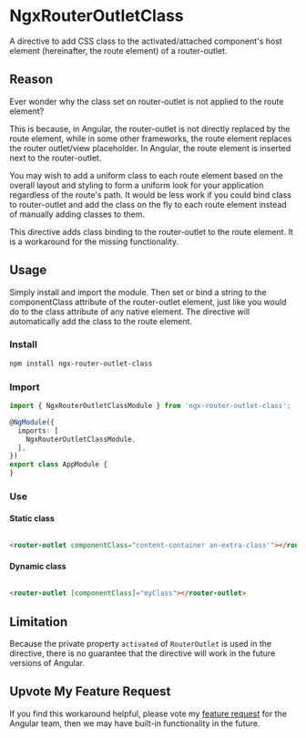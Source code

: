 # NgxRouterOutletClass

A directive to add CSS class to the activated/attached component's host element (hereinafter, the route element) of a
router-outlet.

## Reason

Ever wonder why the class set on router-outlet is not applied to the route element?

This is because, in Angular, the router-outlet is not directly replaced by the route element, while in some other
frameworks, the route element replaces the router outlet/view placeholder. In Angular, the route element is inserted
next to the router-outlet.

You may wish to add a uniform class to each route element based on the overall layout and styling to form a uniform look
for your application regardless of the route's path. It would be less work if you could bind class to router-outlet and
add the class on the fly to each route element instead of manually adding classes to them.

This directive adds class binding to the router-outlet to the route element. It is a workaround for the missing
functionality.

## Usage

Simply install and import the module. Then set or bind a string to the componentClass attribute of the router-outlet
element, just like you would do to the class attribute of any native element. The directive will automatically add the
class to the route element.

### Install

```bash
npm install ngx-router-outlet-class
```

### Import

```typescript
import { NgxRouterOutletClassModule } from 'ngx-router-outlet-class';

@NgModule({
  imports: [
    NgxRouterOutletClassModule,
  ],
})
export class AppModule {
}
```

### Use

#### Static class

```html

<router-outlet componentClass="content-container an-extra-class'"></router-outlet>
```

#### Dynamic class

```html

<router-outlet [componentClass]="myClass"></router-outlet>
```

## Limitation

Because the private property `activated` of `RouterOutlet` is used in the directive, there is no guarantee that the
directive will work in the future versions of Angular.

## Upvote My Feature Request

If you find this workaround helpful, please vote my [feature request](https://github.com/angular/angular/issues/49483)
for the Angular team, then we may have built-in functionality in the future.
